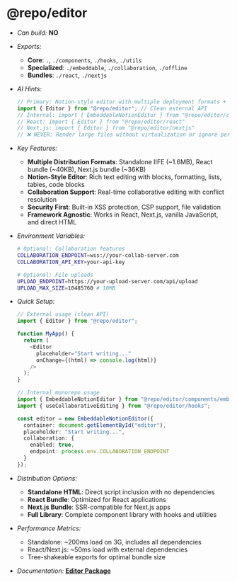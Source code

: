 # @repo/editor

- _Can build:_ **NO**

- _Exports:_
  - **Core**: `.`, `./components`, `./hooks`, `./utils`
  - **Specialized**: `./embeddable`, `./collaboration`, `./offline`
  - **Bundles**: `./react`, `./nextjs`

- _AI Hints:_

  ```typescript
  // Primary: Notion-style editor with multiple deployment formats + collaboration
  import { Editor } from "@repo/editor"; // Clean external API
  // Internal: import { EmbeddableNotionEditor } from "@repo/editor/components/embeddable"
  // React: import { Editor } from "@repo/editor/react"
  // Next.js: import { Editor } from "@repo/editor/nextjs"
  // ❌ NEVER: Render large files without virtualization or ignore performance
  ```

- _Key Features:_
  - **Multiple Distribution Formats**: Standalone IIFE (~1.6MB), React bundle
    (~40KB), Next.js bundle (~36KB)
  - **Notion-Style Editor**: Rich text editing with blocks, formatting, lists,
    tables, code blocks
  - **Collaboration Support**: Real-time collaborative editing with conflict
    resolution
  - **Security First**: Built-in XSS protection, CSP support, file validation
  - **Framework Agnostic**: Works in React, Next.js, vanilla JavaScript, and
    direct HTML

- _Environment Variables:_

  ```bash
  # Optional: Collaboration features
  COLLABORATION_ENDPOINT=wss://your-collab-server.com
  COLLABORATION_API_KEY=your-api-key
  
  # Optional: File uploads
  UPLOAD_ENDPOINT=https://your-upload-server.com/api/upload
  UPLOAD_MAX_SIZE=10485760 # 10MB
  ```

- _Quick Setup:_

  ```typescript
  // External usage (clean API)
  import { Editor } from "@repo/editor";

  function MyApp() {
    return (
      <Editor
        placeholder="Start writing..."
        onChange={(html) => console.log(html)}
      />
    );
  }

  // Internal monorepo usage
  import { EmbeddableNotionEditor } from "@repo/editor/components/embeddable";
  import { useCollaborativeEditing } from "@repo/editor/hooks";

  const editor = new EmbeddableNotionEditor({
    container: document.getElementById("editor"),
    placeholder: "Start writing...",
    collaboration: {
      enabled: true,
      endpoint: process.env.COLLABORATION_ENDPOINT
    }
  });
  ```

- _Distribution Options:_
  - **Standalone HTML**: Direct script inclusion with no dependencies
  - **React Bundle**: Optimized for React applications
  - **Next.js Bundle**: SSR-compatible for Next.js apps
  - **Full Library**: Complete component library with hooks and utilities

- _Performance Metrics:_
  - Standalone: ~200ms load on 3G, includes all dependencies
  - React/Next.js: ~50ms load with external dependencies
  - Tree-shakeable exports for optimal bundle size

- _Documentation:_
  **[Editor Package](../../apps/docs/packages/editor/overview.mdx)**
